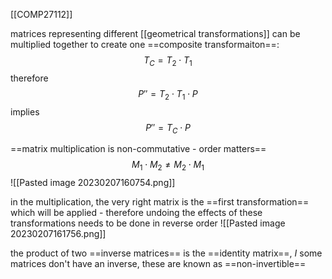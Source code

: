 [[COMP27112]]

matrices representing different [[geometrical transformations]] can be multiplied together to create one ==composite transformaiton==:
$$T_C = T_2 \cdot T_1$$
therefore
$$P'' = T_2 \cdot T_1 \cdot P$$
implies
$$P'' = T_C \cdot P$$

==matrix multiplication is non-commutative - order matters==
$$M_1 \cdot M_2 \neq M_2 \cdot M_1$$
![[Pasted image 20230207160754.png]]

in the multiplication, the very right matrix is the ==first transformation== which will be applied - therefore undoing the effects of these transformations needs to be done in reverse order
![[Pasted image 20230207161756.png]]

the product of two ==inverse matrices== is the ==identity matrix==, $I$
some matrices don't have an inverse, these are known as ==non-invertible==